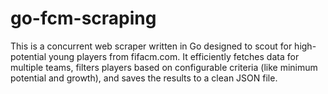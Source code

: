 # go-fcm-scraping
This is a concurrent web scraper written in Go designed to scout for high-potential young players from fifacm.com. It efficiently fetches data for multiple teams, filters players based on configurable criteria (like minimum potential and growth), and saves the results to a clean JSON file.
